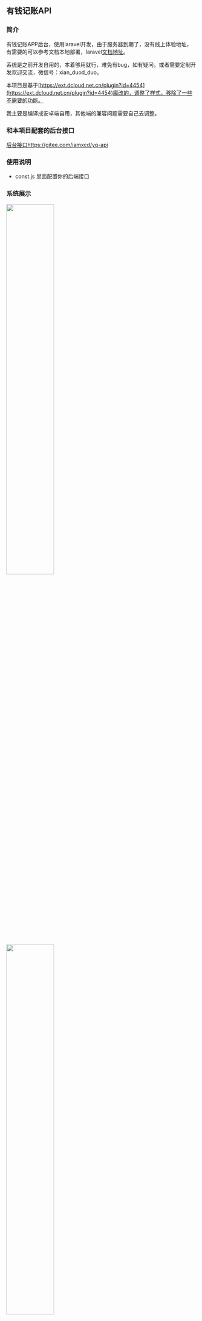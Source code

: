 ## 有钱记账API

### 简介
有钱记账APP后台，使用laravel开发，由于服务器到期了，没有线上体验地址，有需要的可以参考文档本地部署，laravel<a href="https://learnku.com/docs/laravel/8.x">文档地址</a>。

系统是之前开发自用的，本着够用就行，难免有bug，如有疑问，或者需要定制开发欢迎交流，微信号：xian_duod_duo。

本项目是基于[https://ext.dcloud.net.cn/plugin?id=4454](https://ext.dcloud.net.cn/plugin?id=4454)魔改的，调整了样式，移除了一些不需要的功能。

我主要是编译成安卓端自用，其他端的兼容问题需要自己去调整。

### 和本项目配套的后台接口
[后台接口https://gitee.com/iamxcd/yq-api](https://gitee.com/iamxcd/yq-api)

### 使用说明
- const.js 里面配置你的后端接口

### 系统展示

<img src="https://gitee.com/iamxcd/yq-api/raw/master/files/微信图片_20211030170839.jpg" width="50%" />
<img src="https://gitee.com/iamxcd/yq-api/raw/master/files/微信图片_202110301708391.jpg" width="50%" />
<img src="https://gitee.com/iamxcd/yq-api/raw/master/files/微信图片_202110301708392.jpg" width="50%" />
<img src="https://gitee.com/iamxcd/yq-api/raw/master/files/微信图片_202110301708393.jpg" width="50%" />
<img src="https://gitee.com/iamxcd/yq-api/raw/master/files/微信图片_202110301708394.jpg" width="50%" />
<img src="https://gitee.com/iamxcd/yq-api/raw/master/files/微信图片_202110301708395.jpg" width="50%" />
<img src="https://gitee.com/iamxcd/yq-api/raw/master/files/微信图片_202110301708396.jpg" width="50%" />
<img src="https://gitee.com/iamxcd/yq-api/raw/master/files/微信图片_202110301708397.jpg" width="50%" />
<img src="https://gitee.com/iamxcd/yq-api/raw/master/files/微信图片_202110301708398.jpg" width="50%" />
<img src="https://gitee.com/iamxcd/yq-api/raw/master/files/微信图片_202110301708399.jpg" width="50%" />
<img src="https://gitee.com/iamxcd/yq-api/raw/master/files/微信图片_2021103017083910.jpg" width="50%" />
<img src="https://gitee.com/iamxcd/yq-api/raw/master/files/微信图片_2021103017083911.jpg" width="50%" />
<img src="https://gitee.com/iamxcd/yq-api/raw/master/files/微信图片_2021103017083912.jpg" width="50%" />
<img src="https://gitee.com/iamxcd/yq-api/raw/master/files/微信图片_2021103017083913.jpg" width="50%" />
<img src="https://gitee.com/iamxcd/yq-api/raw/master/files/微信图片_2021103017083914.jpg" width="50%" />
<img src="https://gitee.com/iamxcd/yq-api/raw/master/files/微信图片_2021103017083915.jpg" width="50%" />